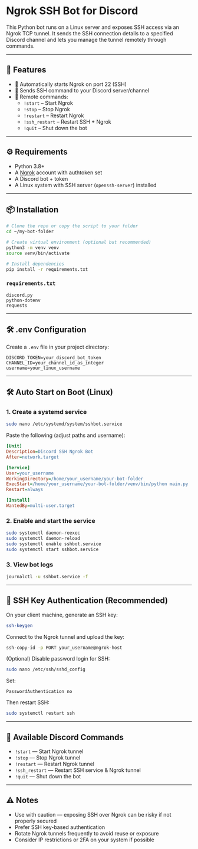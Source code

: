# Ngrok SSH Bot for Discord

This Python bot runs on a Linux server and exposes SSH access via an Ngrok TCP tunnel. It sends the SSH connection details to a specified Discord channel and lets you manage the tunnel remotely through commands.

---

## 🚀 Features

- 🔐 Automatically starts Ngrok on port 22 (SSH)
- 📩 Sends SSH command to your Discord server/channel
- 🔁 Remote commands:
    - `!start` – Start Ngrok
    - `!stop` – Stop Ngrok
    - `!restart` – Restart Ngrok
    - `!ssh_restart` – Restart SSH + Ngrok
    - `!quit` – Shut down the bot

---

## ⚙️ Requirements

- Python 3.8+
- A [Ngrok](https://ngrok.com) account with authtoken set
- A Discord bot + token
- A Linux system with SSH server (`openssh-server`) installed

---

## 📦 Installation

```bash
# Clone the repo or copy the script to your folder
cd ~/my-bot-folder

# Create virtual environment (optional but recommended)
python3 -m venv venv
source venv/bin/activate

# Install dependencies
pip install -r requirements.txt
```

### `requirements.txt`

```
discord.py
python-dotenv
requests
```

---

## 🛠️ .env Configuration

Create a `.env` file in your project directory:

```
DISCORD_TOKEN=your_discord_bot_token
CHANNEL_ID=your_channel_id_as_integer
username=your_linux_username
```

---

## 🛠️ Auto Start on Boot (Linux)

### 1. Create a systemd service

```bash
sudo nano /etc/systemd/system/sshbot.service
```

Paste the following (adjust paths and username):

```ini
[Unit]
Description=Discord SSH Ngrok Bot
After=network.target

[Service]
User=your_username
WorkingDirectory=/home/your_username/your-bot-folder
ExecStart=/home/your_username/your-bot-folder/venv/bin/python main.py
Restart=always

[Install]
WantedBy=multi-user.target
```

### 2. Enable and start the service

```bash
sudo systemctl daemon-reexec
sudo systemctl daemon-reload
sudo systemctl enable sshbot.service
sudo systemctl start sshbot.service
```

### 3. View bot logs

```bash
journalctl -u sshbot.service -f
```

---

## 🔑 SSH Key Authentication (Recommended)

On your client machine, generate an SSH key:

```bash
ssh-keygen
```

Connect to the Ngrok tunnel and upload the key:

```bash
ssh-copy-id -p PORT your_username@ngrok-host
```

(Optional) Disable password login for SSH:

```bash
sudo nano /etc/ssh/sshd_config
```

Set:

```
PasswordAuthentication no
```

Then restart SSH:

```bash
sudo systemctl restart ssh
```

---

## 💬 Available Discord Commands

- `!start` — Start Ngrok tunnel
- `!stop` — Stop Ngrok tunnel
- `!restart` — Restart Ngrok tunnel
- `!ssh_restart` — Restart SSH service & Ngrok tunnel
- `!quit` — Shut down the bot

---

## ⚠️ Notes

- Use with caution — exposing SSH over Ngrok can be risky if not properly secured
- Prefer SSH key-based authentication
- Rotate Ngrok tunnels frequently to avoid reuse or exposure
- Consider IP restrictions or 2FA on your system if possible